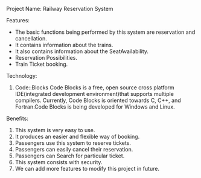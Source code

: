 Project Name: Railway Reservation System

Features:
- The basic functions being performed by this system are reservation and cancellation.
- It contains information about the trains.
- It also contains information about the SeatAvailability.
- Reservation Possibilities.
- Train Ticket booking.


Technology:
1) Code::Blocks
Code Blocks is a free, open source cross platform IDE(integrated development environment)that supports multiple compilers. 
Currently, Code Blocks is oriented towards C, C++, and Fortran.Code Blocks is being developed for Windows and Linux.


Benefits:
1) This system is very easy to use.
2) It produces an easier and flexible way of booking.
3) Passengers use this system to reserve tickets.
4) Passengers can easily cancel their reservation.
5) Passengers can Search for particular ticket.
6) This system consists with security.
7) We can add more features to modify this project in future.
